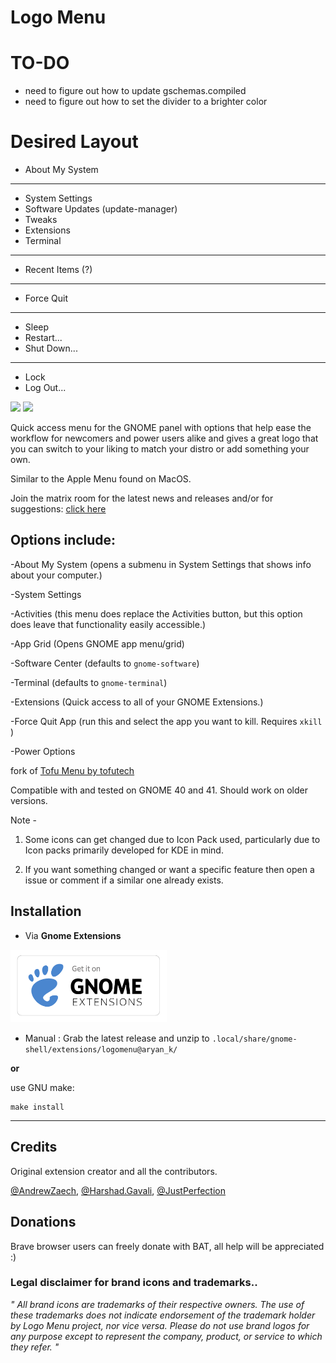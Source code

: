 # Logo Menu

# TO-DO
- need to figure out how to update gschemas.compiled
- need to figure out how to set the divider to a brighter color

# Desired Layout
- About My System
-----
- System Settings
- Software Updates (update-manager)
- Tweaks
- Extensions
- Terminal
-----
- Recent Items (?)
-----
- Force Quit
-----
- Sleep
- Restart...
- Shut Down...
-----
- Lock
- Log Out...



<img src="https://github.com/Aryan20/Logomenu/blob/main/screenshot2.png" width=410>

<img src="https://github.com/Aryan20/Logomenu/blob/main/screenshot1.png" width=375>

Quick access menu for the GNOME panel with options that help ease the workflow for newcomers and power users alike and gives a great logo that you can switch to your liking to match your distro or add something your own.

Similar to the Apple Menu found on MacOS.

Join the matrix room for the latest news and releases and/or for suggestions: [click here](https://matrix.to/#/#logo-menu:matrix.org)


## Options include:

-About My System (opens a submenu in System Settings that shows info about your computer.)

-System Settings

-Activities (this menu does replace the Activities button, but this option does leave that functionality easily accessible.)

-App Grid (Opens GNOME app menu/grid)

-Software Center (defaults to `gnome-software`)

-Terminal (defaults to `gnome-terminal`)

-Extensions (Quick access to all of your GNOME Extensions.)

-Force Quit App (run this and select the app you want to kill. Requires `xkill` )

-Power Options

fork of [Tofu Menu by tofutech](https://github.com/tofutech/tofumenu)

Compatible with and tested on GNOME 40 and 41. Should work on older versions.

Note - 
1) Some icons can get changed due to Icon Pack used, particularly due to Icon packs primarily developed for KDE in mind.

2) If you want something changed or want a specific feature then open a issue or comment if a similar one already exists.


## Installation

*  Via **Gnome Extensions**
 
[<img src="https://github.com/andyholmes/gnome-shell-extensions-badge/raw/master/get-it-on-ego.png" width=250>](https://extensions.gnome.org/extension/4451/logo-menu/)

* Manual : Grab the latest release and unzip to `.local/share/gnome-shell/extensions/logomenu@aryan_k/`

**or**

use GNU make:

    make install


***

## Credits
Original extension creator and all the contributors.

[@AndrewZaech](https://github.com/AndrewZaech), [@Harshad.Gavali](https://gitlab.com/harshadgavali), [@JustPerfection](https://gitlab.com/justperfection.channel)

## Donations
Brave browser users can freely donate with BAT, all help will be appreciated :)


### Legal disclaimer for brand icons and trademarks..


*" All brand icons are trademarks of their respective owners. The use of these trademarks does not indicate endorsement of the trademark holder by Logo Menu project, nor vice versa. Please do not use brand logos for any purpose except to represent the company, product, or service to which they refer. "*
